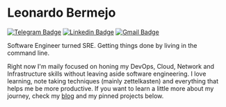 # Leonardo Bermejo

[![Telegram Badge](https://img.shields.io/badge/-leotsgo-blue?style=flat-square&logo=Telegram&logoColor=white&link=https://www.t.me/leotsgo)](https://www.t.me/leotsgo) [![Linkedin Badge](https://img.shields.io/badge/-leonardodiber-blue?style=flat-square&logo=Linkedin&logoColor=white&link=https://www.linkedin.com/in/leonardodiber/)](https://www.linkedin.com/in/leonardodiber/) [![Gmail Badge](https://img.shields.io/badge/-me@leotsgo.dev-c14438?style=flat-square&logo=Gmail&logoColor=white&link=mailto:me@leotsgo.dev)](mailto:me@leotsgo.dev)

Software Engineer turned SRE. Getting things done by living in the command line.

Right now I'm maily focused on honing my DevOps, Cloud, Network and Infrastructure skills without leaving aside software engineering. I love learning, note taking techniques (mainly zettelkasten) and everything that helps me be more productive. If you want to learn a little more about my journey, check my [blog](https://leotsgo.dev) and my pinned projects below. 
